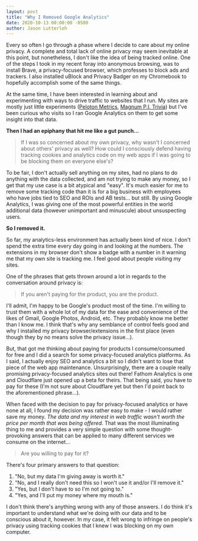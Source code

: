 ```yaml
---
layout: post
title: "Why I Removed Google Analytics"
date: 2020-10-13 00:00:00 -0500
author: Jason Lutterloh
---
```


Every so often I go through a phase where I decide to care about my online privacy. A complete and total lack of online privacy may seem inevitable at this point, but nonetheless, I don't like the idea of being tracked online. One of the steps I took in my recent foray into anonymous browsing, was to install Brave, a privacy-focused browser, which professes to block ads and trackers. I also installed uBlock and Privacy Badger on my Chromebook to hopefully accomplish some of the same things.

At the same time, I have been interested in learning about and experimenting with ways to drive traffic to websites that I run. My sites are mostly just little experiments ([Peloton Metrics](https://peloton.lutterloh.dev), [Magnum P.I. Trivia](https://trivia.lutterloh.dev)) but I've been curious who visits so I ran Google Analytics on them to get some insight into that data.

**Then I had an epiphany that hit me like a gut punch...**

> If I was so concerned about my own privacy, why wasn't I concerned about others' privacy as well? How could I consciously defend having tracking cookies and analytics code on my web apps if I was going to be blocking them on everyone else's?

To be fair, I don't actually sell anything on my sites, had no plans to do anything with the data collected, and am not trying to make any money, so I get that my use case is a bit atypical and "easy". It's much easier for me to remove some tracking code than it is for a big business with employees who have jobs tied to SEO and ROIs and AB tests... but still. By using Google Analytics, I was giving one of the most powerful entities in the world additional data (however unimportant and minuscule) about unsuspecting users.

**So I removed it.**

So far, my analytics-less environment has actually been kind of nice. I don't spend the extra time every day going in and looking at the numbers. The extensions in my browser don't show a badge with a number in it warning me that my own site is tracking me. I feel good about people visiting my sites.

One of the phrases that gets thrown around a lot in regards to the conversation around privacy is:

> If you aren't paying for the product, you are the product.

I'll admit, I'm happy to be Google's product most of the time. I'm willing to trust them with a whole lot of my data for the ease and convenience of the likes of Gmail, Google Photos, Android, etc. They probably know me better than I know me. I think that's why any semblance of control feels good and why I installed my privacy browser/extensions in the first place (even though they by no means solve the privacy issue...).

But, that got me thinking about paying for products I consume/consumed for free and I did a search for some privacy-focused analytics platforms. As I said, I actually enjoy SEO and analytics a bit so I didn't want to lose that piece of the web app maintenance. Unsurprisingly, there are a couple really promising privacy-focused analytics sites out there! Fathom Analytics is one and Cloudflare just opened up a beta for theirs. That being said, you have to pay for these (I'm not sure about Cloudflare yet but then I'd point back to the aforementioned phrase...).

When faced with the decision to pay for privacy-focused analytics or have none at all, I found my decision was rather easy to make - I would rather save my money. _The data and my interest in web traffic wasn't worth the price per month that was being offered._ That was the most illuminating thing to me and provides a very simple question with some thought-provoking answers that can be applied to many different services we consume on the internet...

> Are you willing to pay for it?

There's four primary answers to that question:

1. "No, but my data I'm giving away is worth it."
2. "No, and I really don't need this so I won't use it and/or I'll remove it."
3. "Yes, but I don't have to so I'm not going to."
4. "Yes, and I'll put my money where my mouth is."

I don't think there's anything wrong with any of those answers. I do think it's important to understand what we're doing with our data and to be conscious about it, however. In my case, it felt wrong to infringe on people's privacy using tracking cookies that I knew I was blocking on my own computer.
